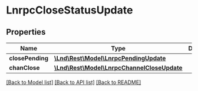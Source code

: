 # LnrpcCloseStatusUpdate

## Properties
Name | Type | Description | Notes
------------ | ------------- | ------------- | -------------
**closePending** | [**\Lnd\Rest\Model\LnrpcPendingUpdate**](LnrpcPendingUpdate.md) |  | [optional] 
**chanClose** | [**\Lnd\Rest\Model\LnrpcChannelCloseUpdate**](LnrpcChannelCloseUpdate.md) |  | [optional] 

[[Back to Model list]](../README.md#documentation-for-models) [[Back to API list]](../README.md#documentation-for-api-endpoints) [[Back to README]](../README.md)


